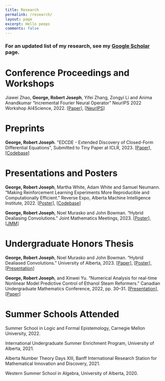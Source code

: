 ```yaml
---
title: Research
permalink: /research/
layout: page
excerpt: Hello peeps
comments: false
---
```


### For an updated list of my research, see my [Google Scholar](https://scholar.google.ca/citations?view_op=list_works&hl=en&hl=en&user=5P1Uwy4AAAAJ) page.

# Conference Proceedings and Workshops

Jiawei Zhao, **George, Robert Joseph**, Yifei Zhang, Zongyi Li and Anima Anandkumar “Incremental Fourier Neural
Operator” NeurIPS 2022 Workshop AI4Science, 2022. [[Paper](https://arxiv.org/pdf/2211.15188.pdf)], [[NeurIPS](https://nips.cc/Conferences/2022/ScheduleMultitrack?event=57971)]


# Preprints

**George, Robert Joseph**. "EDCDE - Extended Discovery of Closed-Form Differential Equations", Submitted to Tiny Paper at ICLR, 2023. [[Paper](https://openreview.net/forum?id=EVz_vcZQvvg&referrer=%5BAuthor%20Console%5D(%2Fgroup%3Fid%3DICLR.cc%2F2023%2FTinyPapers%2FAuthors%23your-submissions))], [[Codebase](https://github.com/Robertboy18/EDCDE-ICLR-2023)]

# Presentations and Posters

**George, Robert Joseph**, Martha White, Adam White and Samuel Neumann. “Making Reinforcement Learning Experiments More Reproducible and Computationally Efficient.” Reverse Expo, Alberta Machine Intelligence Institute, 2022. [[Poster](https://drive.google.com/file/d/1ZlcmJao2NMlmXMtEz8H5J7Ob73Csu9Vx/view?usp=sharing)], [[Codebase](https://github.com/Robertboy18/MinAtar-Faster)]



**George, Robert Joseph**, Noel Murasko and John Bowman. “Hybrid Dealiasing Convolutions.” Joint Mathematics Meetings, 2023. [[Poster](https://drive.google.com/file/d/1ii8Qxf0Mep_FKn7detATZGF5YALaveyE/view?usp=sharing)], [[JMM](https://meetings.ams.org/math/jmm2023/meetingapp.cgi/Paper/22815)]


<!--**George, Robert Joseph**. “Infodemiology and Infoveillance of Covid19 Using GPT-3.” STEM Fellowship Journal, vol. 7, no. 1, 2021, pp. 87–88. [[Paper](https://drive.google.com/file/d/1bezZNMu11uXhMOTj4cKOdlAcZ5IcLyPA/view?usp=sharing)], [[Journal](https://doi.org/10.17975/sfj-2021-003)]-->


<!--**George, Robert Joseph**, et al. “Correlation between COVID-19, Mental Illness and Substance Abuse Prevalence.” STEM Fellowship Journal, vol. 6, no. 1, 2020, pp. 127–128. [[Paper](https://drive.google.com/file/d/1qCU1nBNevSwW8_IczykdcvwYi7SYMG8m/view?usp=sharing)], [[Journal](https://doi.org/10.17975/sfj-2020-004)], [[Codebase](https://gist.github.com/Robertboy18/2168d899ea5cb0732d4290bbba1ca515#file-big-data-science-2020-ipynb)]-->


# Undergraduate Honors Thesis

**George, Robert Joseph**, Noel Murasko and John Bowman. “Hybrid Dealiased Convolutions.” University of Alberta, 2023. [[Paper]()], [[Poster](https://drive.google.com/file/d/1VuqCO31T6Y9PkJzNKPvI6qplXcPUQ13k/view?usp=sharing)], [[Presentation](https://drive.google.com/file/d/1IXXeSwpm1xZwBjI-MkWbskTEsJKsxl8p/view?usp=sharing)]

**George, Robert Joseph**, and Xinwei Yu. “Numerical Analysis for real-time Nonlinear Model Predictive Control of Ethanol Steam Reformers.” Canadian Undergraduate Mathematics Conference, 2022, pp. 30–31. [[Presentation](https://drive.google.com/file/d/1MCHo2Xm4mAOPN3tUEdZM9OKghdmh0nNq/view?usp=sharing)], [[Paper](https://arxiv.org/abs/2210.13745)]

# Summer Schools Attended

Summer School in Logic and Formal Epistemology, Carnegie Mellon University, 2022.

International Undergraduate Summer Enrichment Program, University of Alberta, 2021.

Alberta Number Theory Days XIII, Banff International Research Station for Mathematical Innovation and Discovery, 2021.

Western Summer School in Algebra, University of Alberta, 2020.

 

<!--**Joseph, Robert**, “Statistical Machine Learning - Analysis of Cardiovascular diseases.” International Undergraduate Summer Enrichment Program, University of Alberta, 2021.-->

<!--**Joseph, Robert** and Paul Buckingham ”Riemann ζ(2k) using Fourier Analysis” Undergraduate Number Theory Society, University of Alberta, 2020. [[Paper](https://www.scribd.com/document/462045997/Riemann-zeta-2k-Using-Fourier-Analysis#from_embed)]-->